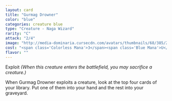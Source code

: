 ```yaml
---
layout: card
title: "Gurmag Drowner"
color: "blue"
categories: creature blue
type: "Creature - Naga Wizard"
rarity: "C"
attack: "2/4"
image: "http://media-dominaria.cursecdn.com/avatars/thumbnails/68/385/200/283/635618468361935920.png"
cost: "<span class='Colorless Mana'>3</span><span class='Blue Mana'>U</span>"
flavor: ""
---
```


Exploit <em>(When this creature enters the battlefield, you may sacrifice a creature.)</em>

When Gurmag Drowner exploits a creature, look at the top four cards of your library. Put one of them into your hand and the rest into your graveyard.
